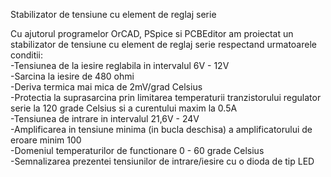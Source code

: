 Stabilizator de tensiune cu element de reglaj serie

Cu ajutorul programelor OrCAD, PSpice si PCBEditor am proiectat un stabilizator de tensiune cu element de reglaj serie respectand urmatoarele conditii:  
      -Tensiunea de la iesire reglabila in intervalul 6V - 12V   
      -Sarcina la iesire de 480 ohmi  
      -Deriva termica mai mica de 2mV/grad Celsius  
      -Protectia la suprasarcina prin limitarea temperaturii tranzistorului regulator serie la 120 grade Celsius si a curentului maxim la 0.5A  
      -Tensiunea de intrare in intervalul 21,6V - 24V  
      -Amplificarea in tensiune minima (in bucla deschisa) a amplificatorului de eroare minim 100    
      -Domeniul temperaturilor de functionare 0 - 60 grade Celsius    
      -Semnalizarea prezentei tensiunilor de intrare/iesire cu o dioda de tip LED  










